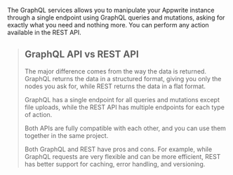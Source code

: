 The GraphQL services allows you to manipulate your Appwrite instance through a single endpoint using GraphQL queries and mutations, asking for exactly what you need and nothing more. You can perform any action available in the REST API.

> ## GraphQL API vs REST API
> 
> The major difference comes from the way the data is returned. GraphQL returns the data in a structured format, giving you only the nodes you ask for, while REST returns the data in a flat format.
> 
> GraphQL has a single endpoint for all queries and mutations except file uploads, while the REST API has multiple endpoints for each type of action.
> 
> Both APIs are fully compatible with each other, and you can use them together in the same project.
> 
> Both GraphQL and REST have pros and cons. For example, while GraphQL requests are very flexible and can be more efficient, REST has better support for caching, error handling, and versioning.